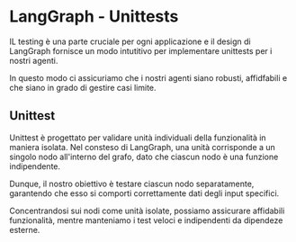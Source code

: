 # LangGraph - Unittests

IL testing è una parte cruciale per ogni applicazione e il design di LangGraph fornisce un modo intutitivo per implementare unittests per i nostri agenti.

In questo modo ci assicuriamo che i nostri agenti siano robusti, affidfabili e che siano in grado di gestire casi limite.

## Unittest

Unittest è progettato per validare unità individuali della funzionalità in maniera isolata. Nel consteso di LangGraph, una unità corrisponde a un singolo nodo all'interno del grafo, dato che ciascun nodo è una funzione indipendente.

Dunque, il nostro obiettivo è testare ciascun nodo separatamente, garantendo che esso si comporti correttamente dati degli input specifici.

Concentrandosi sui nodi come unità isolate, possiamo assicurare affidabili funzionalità, mentre manteniamo i test veloci e indipendenti da dipendeze esterne.